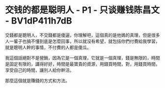# 交钱的都是聪明人 - P1 - 只谈赚钱陈昌文 - BV1dP411h7dB

交錢都是聰明人，不交錢都是傻逼，你理解吧，這個真的是他媽的真理，但是很多人一輩子也搞不懂到底是怎麼回事，所以就沒有希望，就包括你們付費給我學習，就是聰明人幹的事情，不付費的人都是傻瓜。

我這個話絕對不是營銷，因為它是一個真理，它就是一個真理，錢是無限的，時間是固定有限的，講得好好，時間是最寶貴的資源，用錢買時間，對，用錢買時間，享受自己的時間，讓別人給你幹活。

那麼這個就是賺錢的方式和方法。